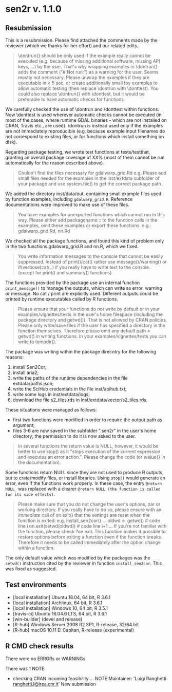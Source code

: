 # sen2r v. 1.1.0

## Resubmission
This is a resubmission. Please find attached the comments made by the reviewer
(which we thanks for her effort) and our related edits.

> \dontrun{} should be only used if the example really cannot be executed
(e.g. because of missing additional software, missing API keys, ...) by
the user. That's why wrapping examples in \dontrun{} adds the comment
("# Not run:") as a warning for the user.
Seems mostly not necessary.
Please unwrap the examples if they are executable in < 5 sec, or create
additionally small toy examples to allow automatic testing (then replace
\dontrun with \donttest).
You could also replace \dontrun{} with \donttest, but it would be
preferable to have automatic checks for functions.

We carefully checked the use of \dontrun and \donttest within functions.
Now \donttest is used wherever automatic checks cannot be executed
(in most of the cases, where runtime GDAL binaries - which are not
installed on CRAN, Travis etc., are used).
\dontrun is instead used only if the examples are not immediately reproducible
(e.g. because example input filenames do not correspond to existing files,
or for functions which install something on disk).

Regarding package testing, we wrote test functions at tests/testthat, granting
an overall package coverage of XX% 
(most of them cannot be run automatically for the reason described above).

> Couldn't find the files necessary for gdalwarp_grid.Rd e.g.
Please add small files needed for the examples in the inst/extdata
subfolder of your package and use system.file() to get the correct
package path.

We added the directory inst/data/out, containing small
example files used by function examples, including `gdalwarp_grid.R`.
Reference documentations were improved to make use of these files.

> You have examples for unexported functions which cannot run in this way.
Please either add packagename::: to the function calls in the examples,
omit these examples or export these functions.
e.g.: gdalwarp_grid.Rd, nn.Rd

We checked all the package functions, and found this kind of problem only
in the two functions gdalwarp_grid.R and nn.R, which we fixed.

> You write information messages to the console that cannot be easily
suppressed.
Instead of print()/cat() rather use message()/warning()  or
if(verbose)cat(..) if you really have to write text to the console.
(except for print() and summary() functions)

The functions provided by the package use an internal function `print_message()`
to manage the outputs, which can write as error, warning or message.
No cat / print are explicitly used.
Different outputs could be printed by runtime executables called by R functions.

> Please ensure that your functions do not write by default or in your
examples/vignettes/tests in the user's home filespace (including the
package directory and getwd()). That is not allowed by CRAN policies.
Please only write/save files if the user has specified a directory in
the function themselves. Therefore please omit any default path =
getwd() in writing functions.
In your examples/vignettes/tests you can write to tempdir().

The package was writing within the package direcotry for the following reasons:
1. install Sen2Cor;
2. install aria2;
3. write the paths of the runtime dependencies in the file extdata/paths.json;
4. write the SciHub credentials in the file inst/apihub.txt;
5. write some logs in inst/extdata/logs;
6. download the file s2_tiles.rds in inst/extdata/vector/s2_tiles.rds.

These situations were managed as follows:
- first two functions were modified in order to require the output 
    path as argument;
- files 3-6 are now saved in the subfolder ".sen2r" in the user's home 
   directory; the permission to do it is now asked to the user.

> In several functions the return value is NULL, however, it would be
better to use stop() as it "stops execution of the current expression
and executes an error action.".
Please change the code (or \value{} in the documentation).

Some functions return NULL since they are not used to produce R outputs, but 
to crate/modify files, or install libraries.
Using `stop()` would generate an error, even if the functions work properly.
In these case, the entry 
`@return NULL `
was replaced with a clearer
`@return NULL (the function is called for its side effects)`.

> Please make sure that you do not change the user's options, par or
working directory. If you really have to do so, please ensure with an
*immediate* call of on.exit() that the settings are reset when the
function is exited: e.g. install_sen2cor()
...
oldwd <- getwd()           # code line i
on.exit(setwd(oldwd))      # code line i+1
...
If you're not familiar with the function, please check ?on.exit. This
function makes it possible to restore options before exiting a function
even if the function breaks. Therefore it needs to be called immediately
after the option change within a function.

The only default value which was modified by the packages was the `setwd()` 
instruction cited by the reviewer in function `install_sen2cor`. 
This was fixed as suggested.


## Test environments
* [local installation] Ubuntu 18.04, 64 bit, R 3.6.1
* [local installation] Archlinux, 64 bit, R 3.6.1
* [local installation] Windows 10, 64 bit, R 3.5.1
* [travis-ci] Ubuntu 16.04.6 LTS, 64 bit, R 3.6.1
* [win-builder] (devel and release)
* [R-hub] Windows Server 2008 R2 SP1, R-release, 32/64 bit
* [R-hub] macOS 10.11 El Capitan, R-release (experimental)

## R CMD check results
There were no ERRORs or WARNINGs. 

There was 1 NOTE:

* checking CRAN incoming feasibility ... NOTE
    Maintainer: 'Luigi Ranghetti <ranghetti.l@irea.cnr.it>'
    New submission
